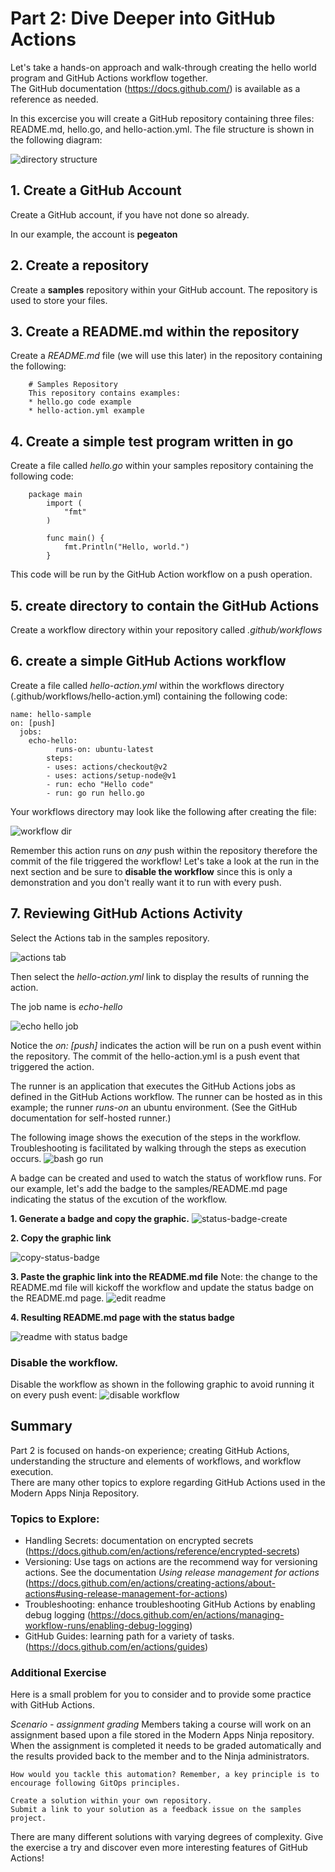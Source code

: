 # Part 2: Dive Deeper into GitHub Actions

Let's take a hands-on approach and walk-through creating the hello world program and GitHub Actions workflow together.  
The GitHub documentation (https://docs.github.com/) is available as a reference as needed.

In this excercise you will create a GitHub repository containing three files: README.md, hello.go, and hello-action.yml.  The file structure is shown in the following diagram:

<img src="../images/part2-samples.png" alt="directory structure" title="Samples Repository Structure">


## 1. Create a GitHub Account
Create a GitHub account, if you have not done so already.  

In our example, the account is **pegeaton**

## 2. Create a repository 
Create a **samples** repository within your GitHub account.  The repository is used to store your files.

## 3. Create a README.md within the repository 
Create a *README.md* file (we will use this later) in the repository containing the following:

		# Samples Repository
		This repository contains examples:
		* hello.go code example
		* hello-action.yml example

## 4. Create a simple test program written in go
Create a file called *hello.go* within your samples repository containing the following code:

   		package main
			import (
				"fmt"
			)

			func main() {
				fmt.Println("Hello, world.")
			}

This code will be run by the GitHub Action workflow on a push operation.

## 5. create directory to contain the GitHub Actions
Create a workflow directory within your repository called *.github/workflows*

## 6. create a simple GitHub Actions workflow
Create a file called *hello-action.yml* within the workflows directory (.github/workflows/hello-action.yml)
containing the following code:

	name: hello-sample
	on: [push]
	  jobs:
  	    echo-hello:
    	      runs-on: ubuntu-latest
    		steps:
      		- uses: actions/checkout@v2
      		- uses: actions/setup-node@v1
      		- run: echo "Hello code"
      		- run: go run hello.go    

Your workflows directory may look like the following after creating the file:

<img src="../images/workflow-dir.png" alt="workflow dir">

Remember this action runs on *any* push within the repository therefore the commit of the file triggered the workflow! Let's take a look at the run in the next section and be sure to **disable the workflow** since this is only a demonstration and you don't really want it to run with every push. 

## 7. Reviewing GitHub Actions Activity

Select the Actions tab in the samples repository.

<img src="../images/actions-tab.png" alt="actions tab">

Then select the *hello-action.yml* link to display the results of running the action.

The job name is *echo-hello*

<img src="../images/echo-hello-job.png" alt="echo hello job">

Notice the *on: [push]* indicates the action will be run on a push event within the repository. The commit of the hello-action.yml is a push event that triggered the action.  


The runner is an application that executes the GitHub Actions jobs as defined in the GitHub Actions workflow. The runner can be hosted as in this example; the runner *runs-on* an ubuntu environment. (See the GitHub documentation for self-hosted runner.) 

The following image shows the execution of the steps in the workflow. Troubleshooting is facilitated by walking through the steps as execution occurs.
<img src="../images/bash-go-run.png" alt="bash go run">

A badge can be created and used to watch the status of workflow runs.  For our example, let's add the badge to the samples/README.md page indicating the status of the excution of the workflow. 

**1. Generate a badge and copy the graphic.**
<img src="../images/status-badge-create.png" alt="status-badge-create">

**2. Copy the graphic link**

<img src="../images/copy-status-badge.png" alt="copy-status-badge">

**3. Paste the graphic link into the README.md file**
Note:  the change to the README.md file will kickoff the workflow and update the status badge on the README.md page.
<img src="../images/readme-edit.png" alt="edit readme">

**4. Resulting README.md page with the status badge**

<img src="../images/readme-result.png" alt="readme with status badge">

### Disable the workflow.
Disable the workflow as shown in the following graphic to avoid running it on every push event:
<img src="../images/disable-workflow.png" alt="disable workflow">

## Summary

Part 2 is focused on hands-on experience; creating GitHub Actions, understanding the structure and elements of workflows, and workflow execution.  
There are many other topics to explore regarding GitHub Actions used in the Modern Apps Ninja Repository. 

### Topics to Explore:

* Handling Secrets: documentation on encrypted secrets (https://docs.github.com/en/actions/reference/encrypted-secrets)
* Versioning: Use tags on actions are the recommend way for versioning actions.  See the documentation *Using release management for actions* (https://docs.github.com/en/actions/creating-actions/about-actions#using-release-management-for-actions)
* Troubleshooting: enhance troubleshooting GitHub Actions by enabling debug logging (https://docs.github.com/en/actions/managing-workflow-runs/enabling-debug-logging)
* GitHub Guides: learning path for a variety of tasks. (https://docs.github.com/en/actions/guides)

### Additional Exercise
Here is a small problem for you to consider and to provide some practice with GitHub Actions.

*Scenario - assignment grading*
	Members taking a course will work on an assignment based upon a file stored in the Modern Apps Ninja repository. 
	When the assignment is completed it needs to be graded automatically and the results provided back to the member and to the Ninja administrators. 

	How would you tackle this automation? Remember, a key principle is to encourage following GitOps principles.

	Create a solution within your own repository.  
	Submit a link to your solution as a feedback issue on the samples project.

There are many different solutions with varying degrees of complexity.  Give the exercise a try and discover even more interesting features of GitHub Actions!


